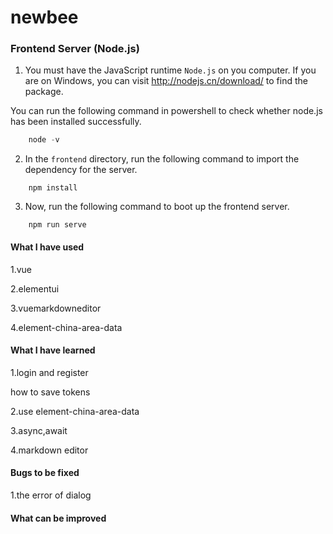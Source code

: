 # newbee

### Frontend Server (Node.js)

1. You must have the JavaScript runtime `Node.js` on you computer. If you are on Windows, you can visit http://nodejs.cn/download/ to find the package.

You can run the following command in powershell to check whether node.js has been installed successfully.

```powershell
    node -v
```

2. In the `frontend` directory, run the following command to import the dependency for the server.

```shell
    npm install
```

3. Now, run the following command to boot up the frontend server.

```shell
    npm run serve
```



#### What I have used

1.vue

2.elementui

3.vuemarkdowneditor

4.element-china-area-data



#### What I have learned

1.login and register

how to save tokens

2.use element-china-area-data

3.async,await

4.markdown editor



#### Bugs to be fixed

1.the error of dialog



#### What can be improved

